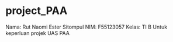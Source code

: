 # project_PAA
Nama: Rut Naomi Ester Sitompul
NIM: F55123057
Kelas: TI B
Untuk keperluan projek UAS PAA
